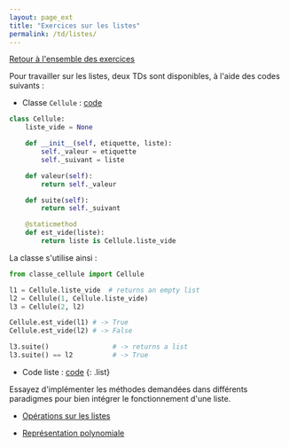 ```yaml
---
layout: page_ext
title: "Exercices sur les listes"
permalink: /td/listes/
---
```


[Retour à l'ensemble des exercices](../)

Pour travailler sur les listes, deux TDs sont disponibles, à l'aide des codes suivants :

- Classe `Cellule` : [code](./classe_cellule.py)

```python
class Cellule:
    liste_vide = None

    def __init__(self, etiquette, liste):
        self._valeur = etiquette
        self._suivant = liste

    def valeur(self):
        return self._valeur

    def suite(self):
        return self._suivant

    @staticmethod
    def est_vide(liste):
        return liste is Cellule.liste_vide
```

La classe s'utilise ainsi :

```python
from classe_cellule import Cellule

l1 = Cellule.liste_vide  # returns an empty list
l2 = Cellule(1, Cellule.liste_vide)
l3 = Cellule(2, l2)

Cellule.est_vide(l1) # -> True
Cellule.est_vide(l2) # -> False

l3.suite()                # -> returns a list
l3.suite() == l2          # -> True
```

- Code liste : [code](./code_liste.py)
{: .list}

Essayez d'implémenter les méthodes demandées dans différents paradigmes pour bien intégrer le fonctionnement d'une liste.

- [Opérations sur les listes](./operations/)

- [Représentation polynomiale](./polynome/)
